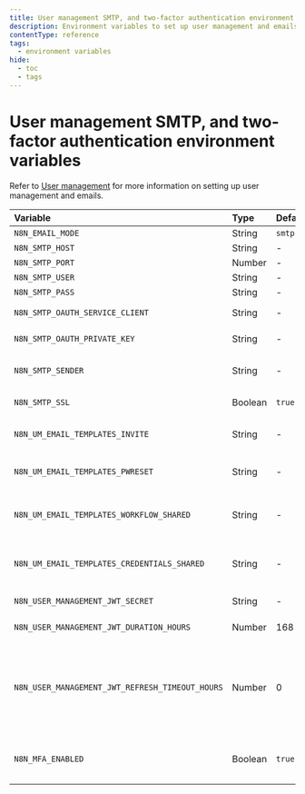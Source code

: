```yaml
---
title: User management SMTP, and two-factor authentication environment variables
description: Environment variables to set up user management and emails.
contentType: reference
tags:
  - environment variables
hide:
  - toc
  - tags
---
```


# User management SMTP, and two-factor authentication environment variables

Refer to [User management](/hosting/configuration/user-management-self-hosted/) for more information on setting up user management and emails.
<!-- vale off -->
| Variable | Type | Default | Description |
| :------- | :--- | :------ | :---------- |
| `N8N_EMAIL_MODE` | String | `smtp` | Enable emails. |
| `N8N_SMTP_HOST` | String | - | _your_SMTP_server_name_ |
| `N8N_SMTP_PORT` | Number | - | _your_SMTP_server_port_ |
| `N8N_SMTP_USER` | String | - | _your_SMTP_username_ |
| `N8N_SMTP_PASS` | String | - | _your_SMTP_password_ |
| `N8N_SMTP_OAUTH_SERVICE_CLIENT` | String | - | If using 2LO with a service account this is your client ID |
| `N8N_SMTP_OAUTH_PRIVATE_KEY` | String | - | If using 2LO with a service account this is your private key |
| `N8N_SMTP_SENDER` | String | - | Sender email address. You can optionally include the sender name. Example with name: _N8N `<contact@n8n.com>`_ |
| `N8N_SMTP_SSL` | Boolean | `true` | Whether to use SSL for SMTP (true) or not (false). |
| `N8N_UM_EMAIL_TEMPLATES_INVITE` | String | - | Full path to your HTML email template. This overrides the default template for invite emails. |
| `N8N_UM_EMAIL_TEMPLATES_PWRESET` | String | - | Full path to your HTML email template. This overrides the default template for password reset emails. |
| `N8N_UM_EMAIL_TEMPLATES_WORKFLOW_SHARED` | String | - | Overrides the default HTML template for notifying users that a workflow was shared. Provide the full path to the template. |
| `N8N_UM_EMAIL_TEMPLATES_CREDENTIALS_SHARED` | String | - | Overrides the default HTML template for notifying users that a credential was shared. Provide the full path to the template.  |
| `N8N_USER_MANAGEMENT_JWT_SECRET` | String | - | Set a specific JWT secret. By default, n8n generates one on start. |
| `N8N_USER_MANAGEMENT_JWT_DURATION_HOURS` | Number | 168 | Set an expiration date for the JWTs in hours. |
| `N8N_USER_MANAGEMENT_JWT_REFRESH_TIMEOUT_HOURS` | Number | 0 | How many hours before the JWT expires to automatically refresh it. 0 means 25% of `N8N_USER_MANAGEMENT_JWT_DURATION_HOURS`. -1 means it will never refresh, which forces users to log in again after the period defined in `N8N_USER_MANAGEMENT_JWT_DURATION_HOURS`. |
| `N8N_MFA_ENABLED` | Boolean | `true` | Whether to enable two-factor authentication (true) or disable (false). n8n ignores this if existing users have 2FA enabled. |
<!-- vale on -->
